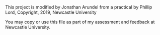 This project is modified by Jonathan Arundel from a practical by Phillip Lord, Copyright, 2019, Newcastle University

You may copy or use this file as part of my assessment and feedback at Newcastle University.
